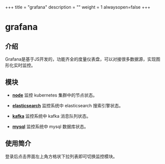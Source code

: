+++
title = "grafana"
description = ""
weight = 1
alwaysopen=false
+++
# grafana

<h2 id="1">介绍</h2>
Grafana是基于JS开发的，功能齐全的度量仪表盘，可以对接很多数据源，实现图形化实时监控。
<h2 id="2">模块</h2>

 - [**node**](../grafana/node) 监控 kubernetes 集群中的节点状态。

 - [**elasticsearch**](../grafana/elasticsearch) 监控系统中 elasticsearch 搜索引擎状态。

 - [**kafka**](../grafana/kafka) 监控系统中 kafka 消息队列状态。

 - [**mysql**](../grafana/mysql) 监控系统中 mysql 数据库状态。
<h2 id="2">使用简介</h2>
登录后点击界面左上角方格状下拉列表即可切换监控模块。